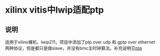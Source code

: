 

# xilinx vitis中lwip适配ptp

## 说明

适用于xilinx裸机，lwip211，项目中添加了ptp over udp 和 gptp over ethernet两种协议，但是都只是做slave，并没有bmc主时钟算法。补充说明见[ptp](https://dereck-327.github.io/)